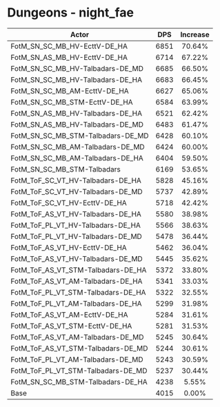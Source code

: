 # Dungeons - night_fae
| Actor | DPS | Increase |
|---|:---:|:---:|
|FotM_SN_SC_MB_HV-EcttV-DE_HA|6851|70.64%|
|FotM_SN_AS_MB_HV-EcttV-DE_HA|6714|67.22%|
|FotM_SN_SC_MB_HV-Talbadars-DE_MD|6685|66.50%|
|FotM_SN_SC_MB_HV-Talbadars-DE_HA|6683|66.45%|
|FotM_SN_SC_MB_AM-EcttV-DE_HA|6627|65.06%|
|FotM_SN_SC_MB_STM-EcttV-DE_HA|6584|63.99%|
|FotM_SN_AS_MB_HV-Talbadars-DE_HA|6521|62.42%|
|FotM_SN_AS_MB_HV-Talbadars-DE_MD|6483|61.47%|
|FotM_SN_SC_MB_STM-Talbadars-DE_MD|6428|60.10%|
|FotM_SN_SC_MB_AM-Talbadars-DE_MD|6424|60.00%|
|FotM_SN_SC_MB_AM-Talbadars-DE_HA|6404|59.50%|
|FotM_SN_SC_MB_STM-Talbadars|6169|53.65%|
|FotM_ToF_SC_VT_HV-Talbadars-DE_HA|5828|45.16%|
|FotM_ToF_SC_VT_HV-Talbadars-DE_MD|5737|42.89%|
|FotM_ToF_SC_VT_HV-EcttV-DE_HA|5718|42.42%|
|FotM_ToF_AS_VT_HV-Talbadars-DE_HA|5580|38.98%|
|FotM_ToF_PL_VT_HV-Talbadars-DE_HA|5566|38.63%|
|FotM_ToF_PL_VT_HV-Talbadars-DE_MD|5478|36.44%|
|FotM_ToF_AS_VT_HV-EcttV-DE_HA|5462|36.04%|
|FotM_ToF_AS_VT_HV-Talbadars-DE_MD|5445|35.62%|
|FotM_ToF_AS_VT_STM-Talbadars-DE_HA|5372|33.80%|
|FotM_ToF_AS_VT_AM-Talbadars-DE_HA|5341|33.03%|
|FotM_ToF_PL_VT_STM-Talbadars-DE_HA|5322|32.55%|
|FotM_ToF_PL_VT_AM-Talbadars-DE_HA|5299|31.98%|
|FotM_ToF_AS_VT_AM-EcttV-DE_HA|5284|31.61%|
|FotM_ToF_AS_VT_STM-EcttV-DE_HA|5281|31.53%|
|FotM_ToF_AS_VT_AM-Talbadars-DE_MD|5245|30.64%|
|FotM_ToF_AS_VT_STM-Talbadars-DE_MD|5244|30.61%|
|FotM_ToF_PL_VT_AM-Talbadars-DE_MD|5243|30.59%|
|FotM_ToF_PL_VT_STM-Talbadars-DE_MD|5237|30.44%|
|FotM_SN_SC_MB_STM-Talbadars-DE_HA|4238|5.55%|
|Base|4015|0.00%|

